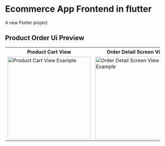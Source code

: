 # Ecommerce App Frontend in flutter

A new Flutter project.

##  Product Order Ui Preview


<table>
  
  
<tr>                    
 
   <th>Product Cart View</th>
   <th>Order Detail Screen View</th>
   <th>Order Placed Screen View</th>
   <th>My Order Screen View</th>
</tr>  
  
  
  
<tr>
  
<td>
  <img src="" alt="Product Cart View Example" width="270"/>
</td>
  
 <td>
  <img src="" alt="Order Detail Screen View Example" width="270"/>
</td>

<td>
  <img src="" alt="Order Placed Screen View Example" width="270"/>
</td>

<td>
  <img src="" alt="My Order Screen View Example" width="270"/>
</td>

</tr>

</table>




